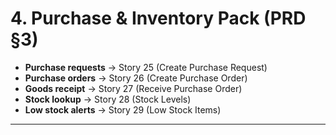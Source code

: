 # 4. Purchase & Inventory Pack (PRD §3)
- **Purchase requests** → Story 25 (Create Purchase Request)
- **Purchase orders** → Story 26 (Create Purchase Order)
- **Goods receipt** → Story 27 (Receive Purchase Order)
- **Stock lookup** → Story 28 (Stock Levels)
- **Low stock alerts** → Story 29 (Low Stock Items)

---
